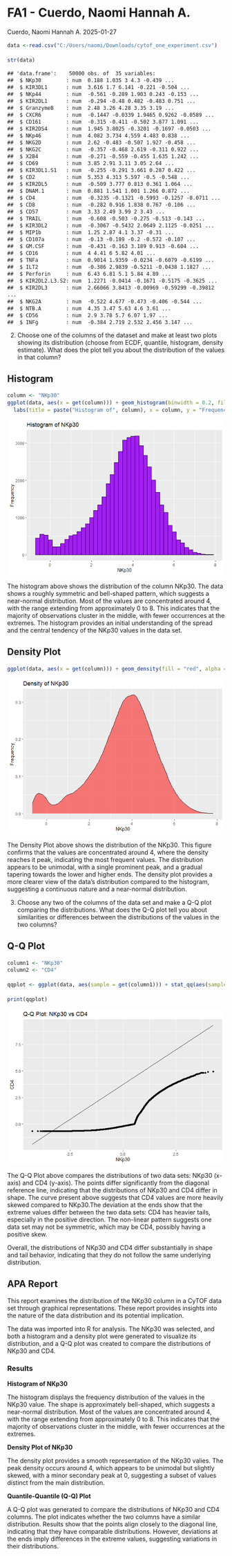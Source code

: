 FA1 - Cuerdo, Naomi Hannah A.
================
Cuerdo, Naomi Hannah A.
2025-01-27

``` r
data <-read.csv("C:/Users/naomi/Downloads/cytof_one_experiment.csv")

str(data)
```

    ## 'data.frame':    50000 obs. of  35 variables:
    ##  $ NKp30        : num  0.188 1.035 3 4.3 -0.439 ...
    ##  $ KIR3DL1      : num  3.616 1.7 6.141 -0.221 -0.504 ...
    ##  $ NKp44        : num  -0.561 -0.289 1.903 0.243 -0.153 ...
    ##  $ KIR2DL1      : num  -0.294 -0.48 0.482 -0.483 0.751 ...
    ##  $ GranzymeB    : num  2.48 3.26 4.28 3.35 3.19 ...
    ##  $ CXCR6        : num  -0.1447 -0.0339 1.9465 0.9262 -0.0589 ...
    ##  $ CD161        : num  -0.315 -0.411 -0.502 3.877 1.091 ...
    ##  $ KIR2DS4      : num  1.945 3.8025 -0.3201 -0.1697 -0.0503 ...
    ##  $ NKp46        : num  4.082 3.734 4.559 4.483 0.838 ...
    ##  $ NKG2D        : num  2.62 -0.483 -0.507 1.927 -0.458 ...
    ##  $ NKG2C        : num  -0.357 -0.468 2.619 -0.311 0.922 ...
    ##  $ X2B4         : num  -0.271 -0.559 -0.455 1.635 1.242 ...
    ##  $ CD69         : num  3.85 2.91 3.11 3.05 2.64 ...
    ##  $ KIR3DL1.S1   : num  -0.255 -0.291 3.661 0.287 0.422 ...
    ##  $ CD2          : num  5.353 4.313 5.597 -0.5 -0.548 ...
    ##  $ KIR2DL5      : num  -0.509 3.777 0.813 0.361 1.064 ...
    ##  $ DNAM.1       : num  0.881 1.541 1.001 1.266 0.872 ...
    ##  $ CD4          : num  -0.3235 -0.1321 -0.5993 -0.1257 -0.0711 ...
    ##  $ CD8          : num  -0.282 0.916 1.838 0.767 -0.106 ...
    ##  $ CD57         : num  3.33 2.49 3.99 2 3.43 ...
    ##  $ TRAIL        : num  -0.608 -0.503 -0.275 -0.513 -0.143 ...
    ##  $ KIR3DL2      : num  -0.3067 -0.5432 2.0649 2.1125 -0.0251 ...
    ##  $ MIP1b        : num  1.25 2.87 4.1 3.37 -0.31 ...
    ##  $ CD107a       : num  -0.13 -0.189 -0.2 -0.572 -0.107 ...
    ##  $ GM.CSF       : num  -0.431 -0.163 3.189 0.913 -0.604 ...
    ##  $ CD16         : num  4 4.41 6 5.82 4.01 ...
    ##  $ TNFa         : num  0.9014 1.9359 -0.0234 -0.6079 -0.6199 ...
    ##  $ ILT2         : num  -0.386 2.9839 -0.5211 -0.0438 1.1827 ...
    ##  $ Perforin     : num  6.43 6.81 5.1 5.84 4.89 ...
    ##  $ KIR2DL2.L3.S2: num  1.2271 -0.0414 -0.1671 -0.5175 -0.3625 ...
    ##  $ KIR2DL3      : num  2.66066 3.8413 -0.00969 -0.59299 -0.39812 ...
    ##  $ NKG2A        : num  -0.522 4.677 -0.473 -0.406 -0.544 ...
    ##  $ NTB.A        : num  4.35 3.47 5.63 4.6 3.61 ...
    ##  $ CD56         : num  2.9 3.78 5.7 6.07 1.97 ...
    ##  $ INFg         : num  -0.384 2.719 2.532 2.456 3.147 ...

2.  Choose one of the columns of the dataset and make at least two plots
    showing its distribution (choose from ECDF, quantile, histogram,
    density estimate). What does the plot tell you about the
    distribution of the values in that column?

## Histogram

``` r
column <- "NKp30"
ggplot(data, aes(x = get(column))) + geom_histogram(binwidth = 0.2, fill = "purple", color = "black") +
  labs(title = paste("Histogram of", column), x = column, y = "Frequency")
```

![](FA1---Cuerdo,-Naomi-Hannah-A._files/figure-gfm/histogram-1.png)<!-- -->

The histogram above shows the distribution of the column NKp30. The data
shows a roughly symmetric and bell-shaped pattern, which suggests a
near-normal distribution. Most of the values are concentrated around 4,
with the range extending from approximately 0 to 8. This indicates that
the majority of observations cluster in the middle, with fewer
occurrences at the extremes. The histogram provides an initial
understanding of the spread and the central tendency of the NKp30 values
in the data set.

## Density Plot

``` r
ggplot(data, aes(x = get(column))) + geom_density(fill = "red", alpha = 0.5) + labs(title = paste("Density of", column), x = column, y = "Frequency")
```

![](FA1---Cuerdo,-Naomi-Hannah-A._files/figure-gfm/density%20plot-1.png)<!-- -->

The Density Plot above shows the distribution of the NKp30. This figure
confirms that the values are concentrated around 4, where the density
reaches it peak, indicating the most frequent values. The distribution
appears to be unimodal, with a single prominent peak, and a gradual
tapering towards the lower and higher ends. The density plot provides a
more clearer view of the data’s distribution compared to the histogram,
suggesting a continuous nature and a near-normal distribution.

3.  Choose any two of the columns of the data set and make a Q-Q plot
    comparing the distributions. What does the Q-Q plot tell you about
    similarities or differences between the distributions of the values
    in the two columns?

## Q-Q Plot

``` r
column1 <- "NKp30"
column2 <- "CD4"

qqplot <- ggplot(data, aes(sample = get(column1))) + stat_qq(aes(sample = get(column2))) + stat_qq_line() + labs(title = paste("Q-Q Plot:", column1, "vs", column2), x = column1, y = column2)

print(qqplot)
```

![](FA1---Cuerdo,-Naomi-Hannah-A._files/figure-gfm/qq%20plot-1.png)<!-- -->

The Q-Q Plot above compares the distributions of two data sets: NKp30
(x-axis) and CD4 (y-axis). The points differ significantly from the
diagonal reference line, indicating that the distributions of NKp30 and
CD4 differ in shape. The curve present above suggests that CD4 values
are more heavily skewed compared to NKp30.The deviation at the ends show
that the extreme values differ between the two data sets: CD4 has
heavier tails, especially in the positive direction. The non-linear
pattern suggests one data set may not be symmetric, which may be CD4,
possibly having a positive skew.

Overall, the distributions of NKp30 and CD4 differ substantially in
shape and tail behavior, indicating that they do not follow the same
underlying distribution.

## APA Report

This report examines the distribution of the NKp30 column in a CyTOF
data set through graphical representations. These report provides
insights into the nature of the data distribution and its potential
implication.

The data was imported into R for analysis. The NKp30 was selected, and
both a histogram and a density plot were generated to visualize its
distribution, and a Q-Q plot was created to compare the distributions of
NKp30 and CD4.

### Results

**Histogram of NKp30**

The histogram displays the frequency distribution of the values in the
NKp30 value. The shape is approximately bell-shaped, which suggests a
near-normal distribution. Most of the values are concentrated around 4,
with the range extending from approximately 0 to 8. This indicates that
the majority of observations cluster in the middle, with fewer
occurrences at the extremes.

**Density Plot of NKp30**

The density plot provides a smooth representation of the NKp30 valies.
The peak density occurs around 4, which appears to be unimodal but
slightly skewed, with a minor secondary peak at 0, suggesting a subset
of values distinct from the main distribution.

**Quantile-Quantile (Q-Q) Plot**

A Q-Q plot was generated to compare the distributions of NKp30 and CD4
columns. The plot indicates whether the two columns have a similar
distribution. Results show that the points align closely to the diagonal
line, indicating that they have comparable distributions. However,
deviations at the ends imply differences in the extreme values,
suggesting variations in their distributions.
